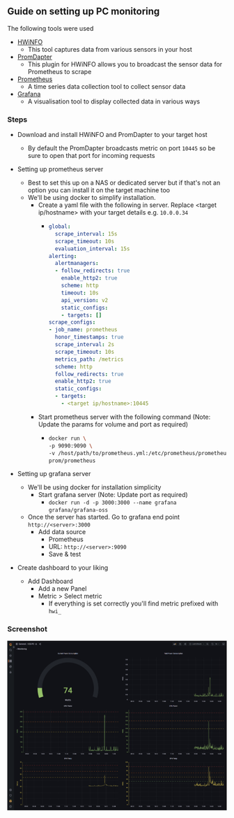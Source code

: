 ## Guide on setting up PC monitoring

The following tools were used
- [HWiNFO](https://www.hwinfo.com)
  - This tool captures data from various sensors in your host
- [PromDapter](https://github.com/kallex/PromDapter/releases)
  - This plugin for HWiNFO allows you to broadcast the sensor data for Prometheus to scrape  
- [Prometheus](https://prometheus.io/)
  - A time series data collection tool to collect sensor data
- [Grafana](https://grafana.com/get/?pg=graf&plcmt=hero-btn-1&tab=self-managed)
  - A visualisation tool to display collected data in various ways

### Steps
- Download and install HWiNFO and PromDapter to your target host
  - By default the PromDapter broadcasts metric on port `10445` so be sure to open that port for incoming requests
- Setting up prometheus server
  - Best to set this up on a NAS or dedicated server but if that's not an option you can install it on the target machine too
  - We'll be using docker to simplify installation.
    - Create a yaml file with the following in server. Replace <target ip/hostname> with your target details e.g. `10.0.0.34`
      - ```yml
        global:
          scrape_interval: 15s
          scrape_timeout: 10s
          evaluation_interval: 15s
        alerting:
          alertmanagers:
          - follow_redirects: true
            enable_http2: true
            scheme: http
            timeout: 10s
            api_version: v2
            static_configs:
            - targets: []
        scrape_configs:
        - job_name: prometheus
          honor_timestamps: true
          scrape_interval: 2s
          scrape_timeout: 10s
          metrics_path: /metrics
          scheme: http
          follow_redirects: true
          enable_http2: true
          static_configs:
          - targets:
            - <target ip/hostname>:10445
        ``` 
    - Start prometheus server with the following command (Note: Update the params for volume and port as required)
      - ```bash
        docker run \
        -p 9090:9090 \
        -v /host/path/to/prometheus.yml:/etc/prometheus/prometheus.yml \
        prom/prometheus
- Setting up grafana server
  - We'll be using docker for installation simplicity
    - Start grafana server (Note: Update port as required)
      - `docker run -d -p 3000:3000 --name grafana grafana/grafana-oss`
  - Once the server has started. Go to grafana end point `http://<server>:3000`
    - Add data source
      - Prometheus
      - URL: `http://<server>:9090`
      - Save & test
    
- Create dashboard to your liking
  - Add Dashboard
    - Add a new Panel
    - Metric > Select metric
      - If everything is set correctly you'll find metric prefixed with `hwi_`

### Screenshot
![example](https://github.com/iceinvein/hwinfo-prometheus-grafana/blob/a2579b0f8ddf27e75648648ce7adc4555d404ee7/example.png)
